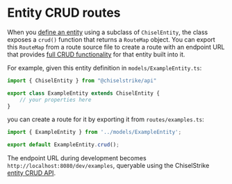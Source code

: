 # Entity CRUD routes

When you [define an entity][entity-basics] using a subclass of `ChiselEntity`,
the class exposes a `crud()` function that returns a `RouteMap` object. You can
export this `RouteMap` from a route source file to create a route with an
endpoint URL that provides [full CRUD functionality][crud-api] for that entity
built into it.

For example, given this entity definition in `models/ExampleEntity.ts`:

```ts title="models/ExampleEntity.ts"
import { ChiselEntity } from "@chiselstrike/api"

export class ExampleEntity extends ChiselEntity {
    // your properties here
}
```

you can create a route for it by exporting it from `routes/examples.ts`:

```ts title="routes/examples.ts"
import { ExampleEntity } from '../models/ExampleEntity';

export default ExampleEntity.crud();
```

The endpoint URL during development becomes
`http://localhost:8080/dev/examples`, queryable using the ChiselStrike [entity
CRUD API][crud-api].


[crud-api]: ../entity-crud-api
[entity-basics]: ../data-modeling/entity-basics

